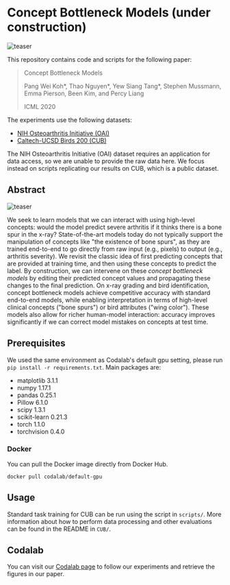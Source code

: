 # Concept Bottleneck Models (under construction)

![teaser](https://github.com/yewsiang/ConceptBottleneck/blob/master/figures/teaser_landscape.png)

This repository contains code and scripts for the following paper:

> Concept Bottleneck Models
>
> Pang Wei Koh\*, Thao Nguyen\*, Yew Siang Tang\*, Stephen Mussmann, Emma Pierson, Been Kim, and Percy Liang
>
> ICML 2020

The experiments use the following datasets:
- [NIH Osteoarthritis Initiative (OAI)](https://nda.nih.gov/oai/)
- [Caltech-UCSD Birds 200 (CUB)](http://www.vision.caltech.edu/visipedia/CUB-200.html)

The NIH Osteoarthritis Initiative (OAI) dataset requires an application for data access, so we are unable to provide the raw data here. 
We focus instead on scripts replicating our results on CUB, which is a public dataset.

## Abstract

![teaser](https://github.com/yewsiang/ConceptBottleneck/blob/master/figures/tti_qual_examples.png)

We seek to learn models that we can interact with using high-level concepts:
would the model predict severe arthritis if it thinks there is a bone spur in the x-ray?
State-of-the-art models today do not typically support the manipulation of concepts like "the existence of bone spurs",
as they are trained end-to-end to go directly from raw input (e.g., pixels) to output (e.g., arthritis severity).
We revisit the classic idea of first predicting concepts that are provided at training time,
and then using these concepts to predict the label.
By construction, we can intervene on these _concept bottleneck models_
by editing their predicted concept values and propagating these changes to the final prediction.
On x-ray grading and bird identification, concept bottleneck models achieve competitive accuracy with standard end-to-end models,
while enabling interpretation in terms of high-level clinical concepts ("bone spurs") or bird attributes ("wing color").
These models also allow for richer human-model interaction: accuracy improves significantly if we can correct model mistakes on concepts at test time.

## Prerequisites
We used the same environment as Codalab's default gpu setting, please run `pip install -r requirements.txt`. Main packages are:
- matplotlib 3.1.1
- numpy 1.17.1
- pandas 0.25.1
- Pillow 6.1.0
- scipy 1.3.1
- scikit-learn 0.21.3
- torch 1.1.0
- torchvision 0.4.0

### Docker
You can pull the Docker image directly from Docker Hub.
```
docker pull codalab/default-gpu
```

## Usage
Standard task training for CUB can be run using the script in ```scripts/```. More information about how to perform data processing and other evaluations can be found in the README in ```CUB/```.

## Codalab
You can visit our [Codalab page](https://worksheets.codalab.org/worksheets/0x362911581fcd4e048ddfd84f47203fd2) to follow our experiments and retrieve the figures in our paper. 
